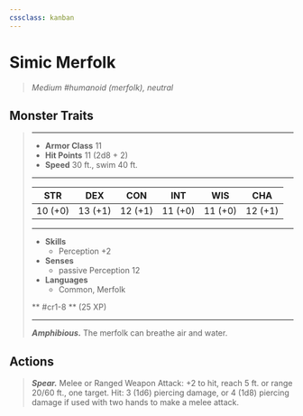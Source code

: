 ```yaml
---
cssclass: kanban
---
```


# Simic Merfolk
>*Medium #humanoid (merfolk), neutral*
## Monster Traits
>___
>- **Armor Class** 11
>- **Hit Points** 11 (2d8 + 2)
>- **Speed** 30 ft., swim 40 ft.
>___
>|STR|DEX|CON|INT|WIS|CHA|
>|:---:|:---:|:---:|:---:|:---:|:---:|
>|10 (+0)|13 (+1)|12 (+1)|11 (+0)|11 (+0)|12 (+1)|
>___
>- **Skills**
>	 - Perception +2
>- **Senses**
>	 - passive Perception 12
>- **Languages**
>	 - Common, Merfolk
>
> ** #cr1-8 ** (25 XP)
>___
>***Amphibious.*** The merfolk can breathe air and water.  
>
## Actions
>***Spear.*** Melee  or Ranged Weapon Attack: +2 to hit, reach 5 ft. or range 20/60 ft., one target. Hit: 3 (1d6) piercing damage, or 4 (1d8) piercing damage if used with two hands to make a melee attack.